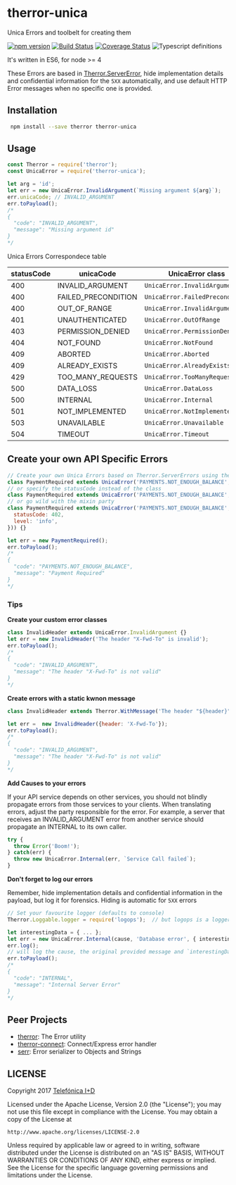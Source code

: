 # therror-unica
Unica Errors and toolbelt for creating them

[![npm version](https://badge.fury.io/js/therror-unica.svg)](http://badge.fury.io/js/therror-unica)
[![Build Status](https://travis-ci.org/therror/therror-unica.svg)](https://travis-ci.org/therror/therror-unica)
[![Coverage Status](https://coveralls.io/repos/therror/therror-unica/badge.svg?branch=master)](https://coveralls.io/r/therror/therror-unica?branch=master)
![Typescript definitions](https://img.shields.io/badge/TypeScript%20Definition-.d.ts-blue.svg)

It's written in ES6, for node >= 4

These Errors are based in [Therror.ServerError](https://github.com/therror/therror#server-error-classes), hide implementation details and confidential information for the `5XX` automatically, and use default HTTP Error messages when no specific one is provided.

## Installation 
```bash
 npm install --save therror therror-unica
```

## Usage

```js
const Therror = require('therror');
const UnicaError = require('therror-unica');

let arg = 'id';
let err = new UnicaError.InvalidArgument(`Missing argument ${arg}`);
err.unicaCode; // INVALID_ARGUMENT
err.toPayload();
/*
{
  "code": "INVALID_ARGUMENT",
  "message": "Missing argument id"
}
*/
```

Unica Errors Correspondece table

| statusCode | unicaCode | UnicaError class |
| --- | --- | --- |
| 400 | INVALID_ARGUMENT | `UnicaError.InvalidArgument` |
| 400 | FAILED_PRECONDITION | `UnicaError.FailedPrecondition` |
| 400 | OUT_OF_RANGE | `UnicaError.InvalidArgument` |
| 401 | UNAUTHENTICATED | `UnicaError.OutOfRange` |
| 403 | PERMISSION_DENIED | `UnicaError.PermissionDenied` |
| 404 | NOT_FOUND | `UnicaError.NotFound` |
| 409 | ABORTED | `UnicaError.Aborted` |
| 409 | ALREADY_EXISTS | `UnicaError.AlreadyExists` |
| 429 | TOO_MANY_REQUESTS | `UnicaError.TooManyRequests` |
| 500 | DATA_LOSS | `UnicaError.DataLoss` |
| 500 | INTERNAL | `UnicaError.Internal` |
| 501 | NOT_IMPLEMENTED | `UnicaError.NotImplemented` |
| 503 | UNAVAILABLE | `UnicaError.Unavailable` |
| 504 | TIMEOUT | `UnicaError.Timeout` |

## Create your own API Specific Errors
```js
// Create your own Unica Errors based on Therror.ServerErrors using the UnicaError Mixin
class PaymentRequired extends UnicaError('PAYMENTS.NOT_ENOUGH_BALANCE', Therror.ServerError.PaymentRequired) {}
// or specify the statusCode instead of the class
class PaymentRequired extends UnicaError('PAYMENTS.NOT_ENOUGH_BALANCE', Therror.ServerError[402]) {}
// or go wild with the mixin party
class PaymentRequired extends UnicaError('PAYMENTS.NOT_ENOUGH_BALANCE', Therror.ServerError({
  statusCode: 402,
  level: 'info',
})) {}

let err = new PaymentRequired();
err.toPayload();
/*
{
  "code": "PAYMENTS.NOT_ENOUGH_BALANCE",
  "message": "Payment Required"
}
*/
```

### Tips

**Create your custom error classes**
```js
class InvalidHeader extends UnicaError.InvalidArgument {}
let err = new InvalidHeader('The header "X-Fwd-To" is invalid');
err.toPayload();
/*
{
  "code": "INVALID_ARGUMENT",
  "message": "The header "X-Fwd-To" is not valid"
}
*/
```

**Create errors with a static kwnon message**
```js
class InvalidHeader extends Therror.WithMessage('The header "${header}" is not valid', UnicaError.InvalidArgument) {}

let err =  new InvalidHeader({header: 'X-Fwd-To'});
err.toPayload();
/*
{
  "code": "INVALID_ARGUMENT",
  "message": "The header "X-Fwd-To" is not valid"
}
*/
```

**Add Causes to your errors**

If your API service depends on other services, you should not blindly propagate errors from those services to your clients. When translating errors, adjust the party responsible for the error. For example, a server that receives an INVALID_ARGUMENT error from another service should propagate an INTERNAL to its own caller.


```js
try {
  throw Error('Boom!');
} catch(err) {
  throw new UnicaError.Internal(err, `Service Call failed`);
}
```

**Don't forget to log our errors**

Remember, hide implementation details and confidential information in the payload, but log it for forensics. Hiding is automatic for `5XX` errors

```js
// Set your favourite logger (defaults to console)
Therror.Loggable.logger = require('logops');  // but logops is a logger designed to log error causes and properties 

let interestingData = { ... };
let err = new UnicaError.Internal(cause, 'Database error', { interestingData });
err.log();
// will log the cause, the original provided message and `interestingData`
err.toPayload();
/*
{
  "code": "INTERNAL",
  "message": "Internal Server Error"
}
*/
```

## Peer Projects
* [therror](https://github.com/therror/therror): The Error utility
* [therror-connect](https://github.com/therror/therror-connect): Connect/Express error handler
* [serr](https://github.com/therror/serr): Error serializer to Objects and Strings

## LICENSE

Copyright 2017 [Telefónica I+D](http://www.tid.es)

Licensed under the Apache License, Version 2.0 (the "License");
you may not use this file except in compliance with the License.
You may obtain a copy of the License at

    http://www.apache.org/licenses/LICENSE-2.0

Unless required by applicable law or agreed to in writing, software
distributed under the License is distributed on an "AS IS" BASIS,
WITHOUT WARRANTIES OR CONDITIONS OF ANY KIND, either express or implied.
See the License for the specific language governing permissions and
limitations under the License.
